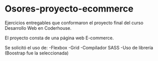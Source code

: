 # Osores-proyecto-ecommerce
Ejercicios entregables que conformaron el proyecto final del curso Desarrollo Web en Coderhouse.

El proyecto consta de una página web E-commerce.

Se solicitó el uso de:
-Flexbox
-Grid
-Compilador SASS
-Uso de librería (Boostrap fue la seleccionada)
